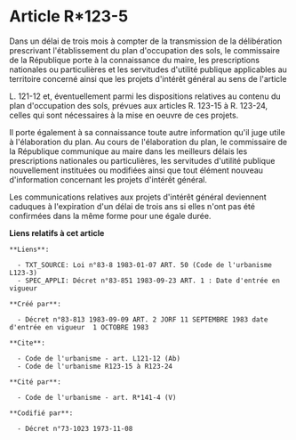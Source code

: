 # Article R*123-5

Dans un délai de trois mois à compter de la transmission de la délibération prescrivant l'établissement du plan d'occupation
des sols, le commissaire de la République porte à la connaissance du maire, les prescriptions nationales ou particulières et
les servitudes d'utilité publique applicables au territoire concerné ainsi que les projets d'intérêt général au sens de
l'article

L. 121-12 et, éventuellement parmi les dispositions relatives au contenu du plan d'occupation des sols, prévues aux articles
R. 123-15 à R. 123-24, celles qui sont nécessaires à la mise en oeuvre de ces projets.

Il porte également à sa connaissance toute autre information qu'il juge utile à l'élaboration du plan. Au cours de
l'élaboration du plan, le commissaire de la République communique au maire dans les meilleurs délais les prescriptions
nationales ou particulières, les servitudes d'utilité publique nouvellement instituées ou modifiées ainsi que tout élément
nouveau d'information concernant les projets d'intérêt général.

Les communications relatives aux projets d'intérêt général deviennent caduques à l'expiration d'un délai de trois ans si
elles n'ont pas été confirmées dans la même forme pour une égale durée.

**Liens relatifs à cet article**

	**Liens**:

	  - TXT_SOURCE: Loi n°83-8 1983-01-07 ART. 50 (Code de l'urbanisme L123-3)
	  - SPEC_APPLI: Décret n°83-851 1983-09-23 ART. 1 : Date d'entrée en vigueur

	**Créé par**:

	  - Décret n°83-813 1983-09-09 ART. 2 JORF 11 SEPTEMBRE 1983 date d'entrée en vigueur  1 OCTOBRE 1983

	**Cite**:

	  - Code de l'urbanisme - art. L121-12 (Ab)
	  - Code de l'urbanisme R123-15 à R123-24

	**Cité par**:

	  - Code de l'urbanisme - art. R*141-4 (V)

	**Codifié par**:

	  - Décret n°73-1023 1973-11-08
